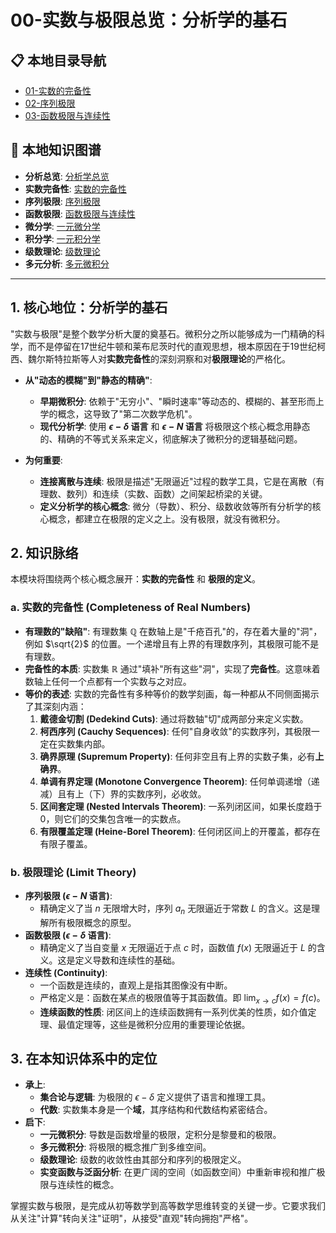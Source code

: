 # 00-实数与极限总览：分析学的基石

## 📋 本地目录导航

- [01-实数的完备性](./01-实数的完备性.md)
- [02-序列极限](./02-序列极限.md)
- [03-函数极限与连续性](./03-函数极限与连续性.md)

## 🧠 本地知识图谱

- **分析总览**: [分析学总览](../00-分析学总览.md)
- **实数完备性**: [实数的完备性](./01-实数的完备性.md)
- **序列极限**: [序列极限](./02-序列极限.md)
- **函数极限**: [函数极限与连续性](./03-函数极限与连续性.md)
- **微分学**: [一元微分学](../02-一元微分学/00-模块总览.md)
- **积分学**: [一元积分学](../03-一元积分学/00-模块总览.md)
- **级数理论**: [级数理论](../04-级数理论/00-模块总览.md)
- **多元分析**: [多元微积分](../05-多元微积分/00-模块总览.md)

---

## 1. 核心地位：分析学的基石

"实数与极限"是整个数学分析大厦的奠基石。微积分之所以能够成为一门精确的科学，而不是停留在17世纪牛顿和莱布尼茨时代的直观思想，根本原因在于19世纪柯西、魏尔斯特拉斯等人对**实数完备性**的深刻洞察和对**极限理论**的严格化。

- **从"动态的模糊"到"静态的精确"**:
  - **早期微积分**: 依赖于"无穷小"、"瞬时速率"等动态的、模糊的、甚至形而上学的概念，这导致了"第二次数学危机"。
  - **现代分析学**: 使用 **$\epsilon-\delta$ 语言** 和 **$\epsilon-N$ 语言** 将极限这个核心概念用静态的、精确的不等式关系来定义，彻底解决了微积分的逻辑基础问题。

- **为何重要**:
  - **连接离散与连续**: 极限是描述"无限逼近"过程的数学工具，它是在离散（有理数、数列）和连续（实数、函数）之间架起桥梁的关键。
  - **定义分析学的核心概念**: 微分（导数）、积分、级数收敛等所有分析学的核心概念，都建立在极限的定义之上。没有极限，就没有微积分。

## 2. 知识脉络

本模块将围绕两个核心概念展开：**实数的完备性** 和 **极限的定义**。

### a. 实数的完备性 (Completeness of Real Numbers)

- **有理数的"缺陷"**: 有理数集 $\mathbb{Q}$ 在数轴上是"千疮百孔"的，存在着大量的"洞"，例如 $\sqrt{2}$ 的位置。一个递增且有上界的有理数序列，其极限可能不是有理数。
- **完备性的本质**: 实数集 $\mathbb{R}$ 通过"填补"所有这些"洞"，实现了**完备性**。这意味着数轴上任何一个点都有一个实数与之对应。
- **等价的表述**: 实数的完备性有多种等价的数学刻画，每一种都从不同侧面揭示了其深刻内涵：
    1. **戴德金切割 (Dedekind Cuts)**: 通过将数轴"切"成两部分来定义实数。
    2. **柯西序列 (Cauchy Sequences)**: 任何"自身收敛"的实数序列，其极限一定在实数集内部。
    3. **确界原理 (Supremum Property)**: 任何非空且有上界的实数子集，必有**上确界**。
    4. **单调有界定理 (Monotone Convergence Theorem)**: 任何单调递增（递减）且有上（下）界的实数序列，必收敛。
    5. **区间套定理 (Nested Intervals Theorem)**: 一系列闭区间，如果长度趋于0，则它们的交集包含唯一的实数点。
    6. **有限覆盖定理 (Heine-Borel Theorem)**: 任何闭区间上的开覆盖，都存在有限子覆盖。

### b. 极限理论 (Limit Theory)

- **序列极限 ($\epsilon-N$ 语言)**:
  - 精确定义了当 $n$ 无限增大时，序列 $a_n$ 无限逼近于常数 $L$ 的含义。这是理解所有极限概念的原型。
- **函数极限 ($\epsilon-\delta$ 语言)**:
  - 精确定义了当自变量 $x$ 无限逼近于点 $c$ 时，函数值 $f(x)$ 无限逼近于 $L$ 的含义。这是定义导数和连续性的基础。
- **连续性 (Continuity)**:
  - 一个函数是连续的，直观上是指其图像没有中断。
  - 严格定义是：函数在某点的极限值等于其函数值。即 $\lim_{x \to c} f(x) = f(c)$。
  - **连续函数的性质**: 闭区间上的连续函数拥有一系列优美的性质，如介值定理、最值定理等，这些是微积分应用的重要理论依据。

## 3. 在本知识体系中的定位

- **承上**:
  - **集合论与逻辑**: 为极限的 $\epsilon-\delta$ 定义提供了语言和推理工具。
  - **代数**: 实数集本身是一个**域**，其序结构和代数结构紧密结合。
- **启下**:
  - **一元微积分**: 导数是函数增量的极限，定积分是黎曼和的极限。
  - **多元微积分**: 将极限的概念推广到多维空间。
  - **级数理论**: 级数的收敛性由其部分和序列的极限定义。
  - **实变函数与泛函分析**: 在更广阔的空间（如函数空间）中重新审视和推广极限与连续性的概念。

掌握实数与极限，是完成从初等数学到高等数学思维转变的关键一步。它要求我们从关注"计算"转向关注"证明"，从接受"直观"转向拥抱"严格"。
